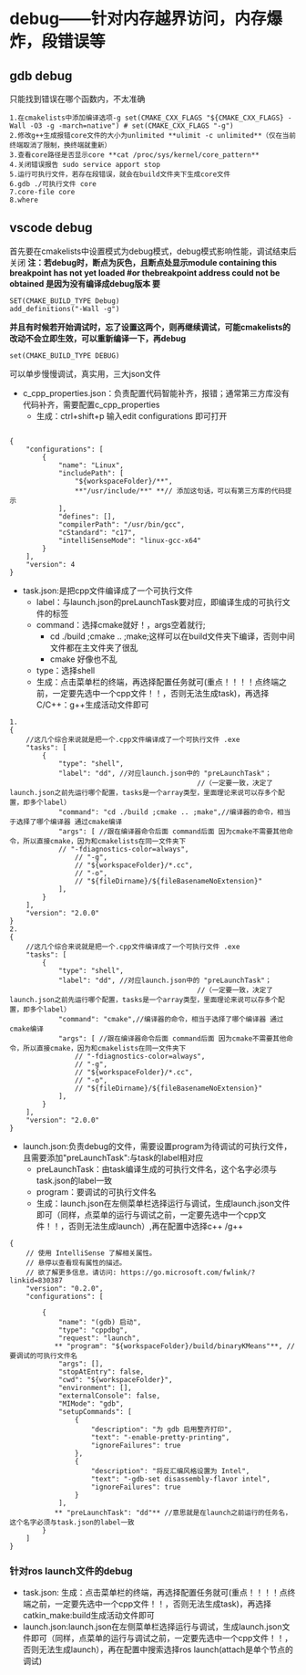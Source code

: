 # debug——针对内存越界访问，内存爆炸，段错误等
## gdb debug 
只能找到错误在哪个函数内，不太准确
```
1.在cmakelists中添加编译选项-g set(CMAKE_CXX_FLAGS "${CMAKE_CXX_FLAGS} -Wall -O3 -g -march=native") # set(CMAKE_CXX_FLAGS "-g")
2.修改g++生成报错core文件的大小为unlimited **ulimit -c unlimited**（仅在当前终端取消了限制，换终端就重新）
3.查看core路径是否显示core **cat /proc/sys/kernel/core_pattern**
4.关闭错误报告 sudo service apport stop
5.运行可执行文件，若存在段错误，就会在build文件夹下生成core文件
6.gdb ./可执行文件 core
7.core-file core
8.where
```

## vscode debug
首先要在cmakelists中设置模式为debug模式，debug模式影响性能，调试结束后关闭
**注：若debug时，断点为灰色，且断点处显示module containing this breakpoint has not yet loaded 
#or thebreakpoint address could not be obtained 是因为没有编译成debug版本 要**
```
SET(CMAKE_BUILD_TYPE Debug)
add_definitions("-Wall -g")
```
**并且有时候若开始调试时，忘了设置这两个，则再继续调试，可能cmakelists的改动不会立即生效，可以重新编译一下，再debug**
```
set(CMAKE_BUILD_TYPE DEBUG)
```
可以单步慢慢调试，真实用，三大json文件
- c_cpp_properties.json：负责配置代码智能补齐，报错；通常第三方库没有代码补齐，需要配置c_cpp_properties
  - 生成：ctrl+shift+p 输入edit configurations 即可打开
```

{
    "configurations": [
        {
            "name": "Linux",
            "includePath": [
                "${workspaceFolder}/**",
                **"/usr/include/**" **// 添加这句话，可以有第三方库的代码提示
            ],
            "defines": [],
            "compilerPath": "/usr/bin/gcc",
            "cStandard": "c17",
            "intelliSenseMode": "linux-gcc-x64"
        }
    ],
    "version": 4
}
```
- task.json:是把cpp文件编译成了一个可执行文件
  - label：与launch.json的preLaunchTask要对应，即编译生成的可执行文件的标签
  - command：选择cmake就好！，args空着就行;
    - cd ./build ;cmake .. ;make;这样可以在build文件夹下编译，否则中间文件都在主文件夹了很乱
    - cmake 好像也不乱
  - type：选择shell
  - 生成：点击菜单栏的终端，再选择配置任务就可(重点！！！！点终端之前，一定要先选中一个cpp文件！！，否则无法生成task)，再选择C/C++：g++生成活动文件即可
```
1.
{
    //这几个综合来说就是把一个.cpp文件编译成了一个可执行文件 .exe
    "tasks": [
        {
            "type": "shell",
            "label": "dd", //对应launch.json中的 "preLaunchTask"；
                                              //（一定要一致，决定了launch.json之前先运行哪个配置，tasks是一个array类型，里面理论来说可以存多个配置，即多个label）
            "command": "cd ./build ;cmake .. ;make",//编译器的命令，相当于选择了哪个编译器 通过cmake编译
            "args": [ //跟在编译器命令后面 command后面 因为cmake不需要其他命令，所以直接cmake，因为和cmakelists在同一文件夹下
            // "-fdiagnostics-color=always",
                // "-g",
                // "${workspaceFolder}/*.cc",
                // "-o",
                // "${fileDirname}/${fileBasenameNoExtension}"
            ],
        }
    ],
    "version": "2.0.0"
}
2.
{
    //这几个综合来说就是把一个.cpp文件编译成了一个可执行文件 .exe
    "tasks": [
        {
            "type": "shell",
            "label": "dd", //对应launch.json中的 "preLaunchTask"；
                                              //（一定要一致，决定了launch.json之前先运行哪个配置，tasks是一个array类型，里面理论来说可以存多个配置，即多个label）
            "command": "cmake",//编译器的命令，相当于选择了哪个编译器 通过cmake编译
            "args": [ //跟在编译器命令后面 command后面 因为cmake不需要其他命令，所以直接cmake，因为和cmakelists在同一文件夹下
                // "-fdiagnostics-color=always",
                // "-g",
                // "${workspaceFolder}/*.cc",
                // "-o",
                // "${fileDirname}/${fileBasenameNoExtension}"
            ],
        }
    ],
    "version": "2.0.0"
}
```

- launch.json:负责debug的文件，需要设置program为待调试的可执行文件，且需要添加"preLaunchTask":与task的label相对应
  - preLaunchTask：由task编译生成的可执行文件名，这个名字必须与task.json的label一致
  - program：要调试的可执行文件名
  - 生成：launch.json在左侧菜单栏选择运行与调试，生成launch.json文件即可（同样，点菜单的运行与调试之前，一定要先选中一个cpp文件！！，否则无法生成launch）,再在配置中选择c++ /g++
```
{
    // 使用 IntelliSense 了解相关属性。 
    // 悬停以查看现有属性的描述。
    // 欲了解更多信息，请访问: https://go.microsoft.com/fwlink/?linkid=830387
    "version": "0.2.0",
    "configurations": [

        {
            "name": "(gdb) 启动",
            "type": "cppdbg",
            "request": "launch",
           ** "program": "${workspaceFolder}/build/binaryKMeans"**, //要调试的可执行文件名
            "args": [],
            "stopAtEntry": false,
            "cwd": "${workspaceFolder}",
            "environment": [],
            "externalConsole": false,
            "MIMode": "gdb",
            "setupCommands": [
                {
                    "description": "为 gdb 启用整齐打印",
                    "text": "-enable-pretty-printing",
                    "ignoreFailures": true
                },
                {
                    "description": "将反汇编风格设置为 Intel",
                    "text": "-gdb-set disassembly-flavor intel",
                    "ignoreFailures": true
                }
            ],
           ** "preLaunchTask": "dd"** //意思就是在launch之前运行的任务名，这个名字必须与task.json的label一致
        }
    ]
}
```

### 针对ros launch文件的debug
- task.json: 生成：点击菜单栏的终端，再选择配置任务就可(重点！！！！点终端之前，一定要先选中一个cpp文件！！，否则无法生成task)，再选择catkin_make:build生成活动文件即可
- launch.json:launch.json在左侧菜单栏选择运行与调试，生成launch.json文件即可（同样，点菜单的运行与调试之前，一定要先选中一个cpp文件！！，否则无法生成launch），再在配置中搜索选择ros launch(attach是单个节点的调试)
